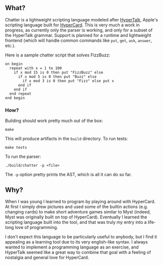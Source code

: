 ## What?

Chatter is a lightweight scripting language modeled after [HyperTalk](https://en.wikipedia.org/wiki/HyperTalk), Apple's scripting language built for [HyperCard](https://en.wikipedia.org/wiki/HyperCard). This is very much a work in progress, as currently only the parser is working, and only for a subset of the HyperTalk grammar. Support is planned for a runtime and lightweight frontend (which will handle common commands like `put`, `get`, `ask`, `answer`, etc.).

Here is a sample chatter script that solves FizzBuzz:
```
on begin
  repeat with x = 1 to 100
    if x mod 15 is 0 then put "FizzBuzz" else
      if x mod 5 is 0 then put "Buzz" else
        if x mod 3 is 0 then put "Fizz" else put x
      end if
    end if
  end repeat
end begin
```

### How?

Building should work pretty much out of the box:
```
make
```
This will produce artifacts in the `build` directory. To run tests:
```
make tests
```
To run the parser:
```
./build/chatter -p <file>
```
The `-p` option pretty prints the AST, which is all it can do so far.

## Why?

When I was young I learned to program by playing around with HyperCard. At first I simply drew pictures and used some of the builtin actions (e.g. changing cards) to make short adventure games similar to Myst (indeed, Myst was originally built on top of HyperCard). Eventually I learned the scripting language built into the tool, and that was truly my entry into a life-long love of programming.

I don't expect this language to be particularly useful to anybody, but I find it appealing as a learning tool due to its very english-like syntax. I always wanted to implement a programming language as an exercise, and HyperTalk seemed like a great way to combine that goal with a feeling of nostalgia and general love for HyperCard.
